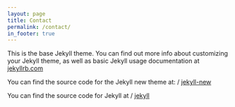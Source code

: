 ```yaml
---
layout: page
title: Contact
permalink: /contact/
in_footer: true
---
```


This is the base Jekyll theme. You can find out more info about customizing your Jekyll theme, as well as basic Jekyll usage documentation at [jekyllrb.com](http://jekyllrb.com/)

You can find the source code for the Jekyll new theme at: /
[jekyll-new](https://github.com/jglovier/jekyll-new)

You can find the source code for Jekyll at /
[jekyll](https://github.com/jekyll/jekyll)
